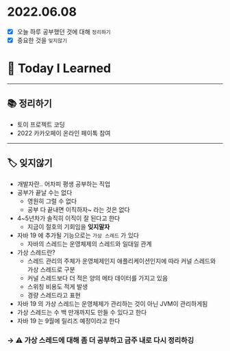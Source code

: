 # 2022.06.08

- [x]  오늘 하루 공부했던 것에 대해 `정리하기`
- [x]  중요한 것을 `잊지않기`

# 🚩 Today I Learned

---

## 📚 정리하기

- 토이 프로젝트 코딩
- 2022 카카오페이 온라인 페이톡 참여

---

## 🏷 잊지않기

- 개발자란.. 어차피 평생 공부하는 직업
- 공부가 끝날 수는 없다
    - 영원히 그럴 수 없다
    - 공부 다 끝내면 이직하자~ 라는 것은 없다
- 4~5년차가 솔직히 이직이 잘 된다고 한다
    - 지금이 절호의 기회임을 **잊지말자**
- 자바 19 에 추가될 기능으로는 `가상 스레드` 가 있다
    - 자바의 스레드는 운영체제의 스레드와 일대일 관계
- 가상 스레드란?
    - 스레드 관리의 주체가 운영체제인지 애플리케이션인지에 따라 커널 스레드와 가상 스레드로 구분
    - 커널 스레드보다 더 적은 양의 메타 데이터를 가지고 있음
    - 스위칭 비용도 적게 발생
    - 경량 스레드라고 표현
- 자바 19 의 가상 스레드는 운영체제가 관리하는 것이 아닌 JVM이 관리하게됨
- 가상 스레드는 수 백 만개까지도 만들 수 있다고 한다
- 자바 19 는 9월에 릴리즈 예정이라고 한다

### → ⚠️ 가상 스레드에 대해 좀 더 공부하고 금주 내로 다시 정리하깅